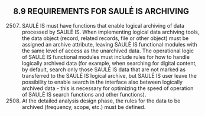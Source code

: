 ## 8.9	REQUIREMENTS FOR SAULĖ IS ARCHIVING

2507. SAULĖ IS must have functions that enable logical archiving of data processed by SAULĖ IS. When implementing logical data archiving tools, the data object (record, related records, file or other object) must be assigned an archive attribute, leaving SAULĖ IS functional modules with the same level of access as the unarchived data. The operational logic of SAULĖ IS functional modules must include rules for how to handle logically archived data (for example, when searching for digital content, by default, search only those SAULĖ IS data that are not marked as transferred to the SAULĖ IS logical archive, but SAULĖ IS user leave the possibility to enable search in the interface also between logically archived data - this is necessary for optimizing the speed of operation of SAULĖ IS search functions and other functions).
2508. At the detailed analysis design phase, the rules for the data to be archived (frequency, scope, etc.) must be defined.
